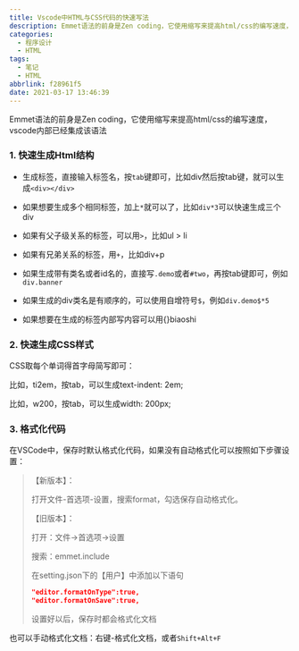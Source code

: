 ```yaml
---
title: Vscode中HTML与CSS代码的快速写法
description: Emmet语法的前身是Zen coding，它使用缩写来提高html/css的编写速度，vscode内部已经集成该语法
categories:
  - 程序设计
  - HTML
tags:
  - 笔记
  - HTML
abbrlink: f28961f5
date: 2021-03-17 13:46:39
---
```


Emmet语法的前身是Zen coding，它使用缩写来提高html/css的编写速度，vscode内部已经集成该语法

### 1. 快速生成Html结构

* 生成标签，直接输入标签名，按`tab`键即可，比如div然后按tab键，就可以生成`<div></div>`

* 如果想要生成多个相同标签，加上`*`就可以了，比如`div*3`可以快速生成三个div
* 如果有父子级关系的标签，可以用`>`，比如ul > li
* 如果有兄弟关系的标签，用`+`，比如div+p
* 如果生成带有类名或者id名的，直接写`.demo`或者`#two`，再按tab键即可，例如`div.banner`
* 如果生成的div类名是有顺序的，可以使用自增符号`$`，例如`div.demo$*5`
* 如果想要在生成的标签内部写内容可以用{}biaoshi

### 2. 快速生成CSS样式

CSS取每个单词得首字母简写即可：

比如，ti2em，按tab，可以生成text-indent: 2em;

比如，w200，按tab，可以生成width: 200px;

### 3. 格式化代码

在VSCode中，保存时默认格式化代码，如果没有自动格式化可以按照如下步骤设置：

> 【新版本】：
>
> 打开文件-首选项-设置，搜索format，勾选保存自动格式化。
>
> 【旧版本】：
>
> 打开：文件->首选项->设置
>
> 搜索：emmet.include
>
> 在setting.json下的【用户】中添加以下语句
>
> ```json
> "editor.formatOnType":true,
> "editor.formatOnSave":true,
> ```
>
> 设置好以后，保存时都会格式化文档

也可以手动格式化文档：右键-格式化文档，或者`Shift+Alt+F`